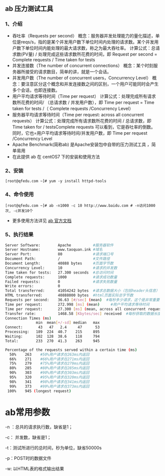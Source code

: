 ## ab 压力测试工具

### 1、介绍

- 吞吐率（Requests per second）
  概念：服务器并发处理能力的量化描述，单位是reqs/s，指的是某个并发用户数下单位时间内处理的请求数。某个并发用户数下单位时间内能处理的最大请求数，称之为最大吞吐率。
  计算公式：总请求数(PV量) / 处理完成这些请求数所花费的时间，即 Request per second = Complete requests
  / Time taken for tests
- 并发连接数（The number of concurrent connections）
  概念：某个时刻服务器所接受的请求数目，简单的讲，就是一个会话。
- 并发用户数（The number of concurrent users，Concurrency Level）
  概念：要注意区分这个概念和并发连接数之间的区别，一个用户可能同时会产生多个会话，也即连接数。
- 用户平均请求等待时间（Time per request） 计算公式：处理完成所有请求数所花费的时间/ （总请求数 / 并发用户数），即
  Time per request = Time taken for tests /（ Complete requests /Concurrency Level）
- 服务器平均请求等待时间（Time per request: across all concurrent requests）
  计算公式：处理完成所有请求数所花费的时间 / 总请求数，即 Time taken for / testsComplete requests
  可以看到，它是吞吐率的倒数。 同时，它也=用户平均请求等待时间/并发用户数，即 Time per request /Concurrency Level
- Apache Benchmark(简称ab) 是Apache安装包中自带的压力测试工具 ，简单易用
- 在此提供 ab 在 centOS7 下的安装和使用方法

### 2、安装

```shell
[root@qfedu.com ~]# yum -y install httpd-tools 
```

### 4、命令使用

```shell
[root@qfedu.com ~]# ab -n1000 -c 10 http://www.baidu.com # -n访问1000次, -c并发10个
```

- 更多使用方法详见 [ab 官方文档](https://links.jianshu.com/go?to=http%3A%2F%2Fhttpd.apache.org%2Fdocs%2F2.0%2Fprograms%2Fab.html)

### 5、执行结果

```bash
Server Software:        Apache          #服务器软件
Server Hostname:        www.taoquan.ink #域名
Server Port:            80              #请求端口号
Document Path:          /               #文件路径
Document Length:        40888 bytes     #页面字节数
Concurrency Level:      10              #请求的并发数
Time taken for tests:   27.300 seconds  #总访问时间
Complete requests:      1000            #请求成功数量
Failed requests:        0               #请求失败数量
Write errors:           0
Total transferred:      41054242 bytes  #请求总数据大小（包括header头信息）
HTML transferred:       40888000 bytes  #html页面实际总字节数
Requests per second:    36.63 [#/sec] (mean)  #每秒多少请求，这个是非常重要的参数数值，服务器的吞吐量
Time per request:       272.998 [ms] (mean)     #用户平均请求等待时间 
Time per request:       27.300 [ms] (mean, across all concurrent requests) # 服务器平均处理时间，也就是服务器吞吐量的倒数                  
Transfer rate:          1468.58 [Kbytes/sec] received  #每秒获取的数据长度
Connection Times (ms)
              min  mean[+/-sd] median   max
Connect:       43   47   2.4     47      53
Processing:   189  224  40.7    215     895
Waiting:      102  128  38.6    118     794
Total:        233  270  41.3    263     945

Percentage of the requests served within a certain time (ms)
  50%    263    #50%用户请求在263ms内返回
  66%    271    #66%用户请求在271ms内返回
  75%    279    #75%用户请求在279ms内返回
  80%    285    #80%用户请求在285ms内返回
  90%    303    #90%用户请求在303ms内返回
  95%    320    #95%用户请求在320ms内返回
  98%    341    #98%用户请求在341ms内返回
  99%    373    #99%用户请求在373ms内返回
 100%    945 (longest request)
```

# ab常用参数

-n ：总共的请求执行数，缺省是1；

-c： 并发数，缺省是1；

-t：测试所进行的总时间，秒为单位，缺省50000s

-p：POST时的数据文件

-w: 以HTML表的格式输出结果